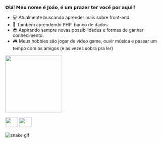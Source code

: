 𝗢𝗹𝗮́! 𝗠𝗲𝘂 𝗻𝗼𝗺𝗲 𝗲́ 𝗝𝗼𝗮̃𝗼, 𝗲́ 𝘂𝗺 𝗽𝗿𝗮𝘇𝗲𝗿 𝘁𝗲𝗿 𝘃𝗼𝗰𝗲̂ 𝗽𝗼𝗿 𝗮𝗾𝘂𝗶!!


- 💻 Atualmente buscando aprender mais sobre front-end
- 🔷 Também aprendendo PHP, banco de dados
- 😎 Aspirando sempre novas possibilidades e formas de ganhar conhecimento.
- 🎮 Meus hobbies são jogar de video game, ouvir música e passar um tempo com os amigos (e as vezes sobra pra ler)


<div>
  <img height = "180em" src = "https://github-readme-stats.vercel.app/api?username=Joao-Victor-Queiroz&theme=tokyonight&show_icons=true"
 </div>
<div style = "display: inline_block"><br>   
       <img height="30" width="40" src="https://cdn.jsdelivr.net/gh/devicons/devicon/icons/html5/html5-original.svg" />
       <img height="30" width="40" src="https://cdn.jsdelivr.net/gh/devicons/devicon/icons/css3/css3-original.svg" />
          
  </div>
  
  ![snake gif](https://github.com/Joao-Victor-Queiroz/Joao-Victor-Queiroz/blob/output/github-contribution-grid-snake.svg)
